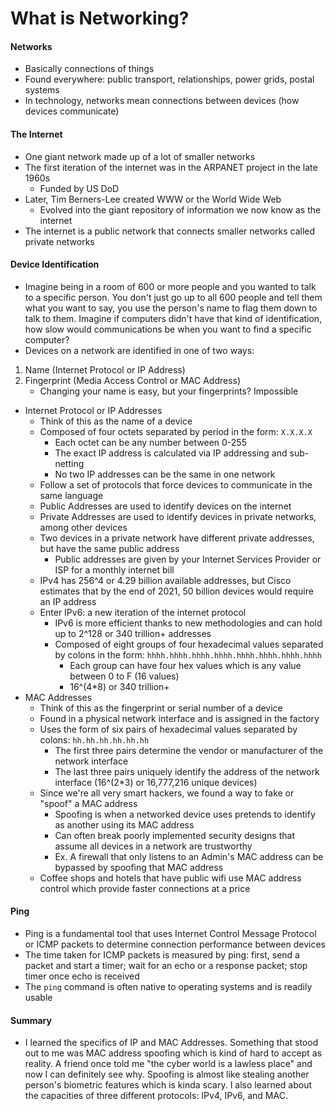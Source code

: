 # What is Networking?

#### Networks
- Basically connections of things
- Found everywhere: public transport, relationships, power grids, postal systems
- In technology, networks mean connections between devices (how devices communicate)

#### The Internet
- One giant network made up of a lot of smaller networks
- The first iteration of the internet was in the ARPANET project in the late 1960s
    - Funded by US DoD
- Later, Tim Berners-Lee created WWW or the World Wide Web
    - Evolved into the giant repository of information we now know as the internet
- The internet is a public network that connects smaller networks called private networks

#### Device Identification
- Imagine being in a room of 600 or more people and you wanted to talk to a specific person. You don't just go up to all 600 people and tell them what you want to say, you use the person's name to flag them down to talk to them. Imagine if computers didn't have that kind of identification, how slow would communications be when you want to find a specific computer?
- Devices on a network are identified in one of two ways:
1. Name (Internet Protocol or IP Address)
2. Fingerprint (Media Access Control or MAC Address)
    - Changing your name is easy, but your fingerprints? Impossible
- Internet Protocol or IP Addresses
    - Think of this as the name of a device
    - Composed of four octets separated by period in the form: `X.X.X.X`
        - Each octet can be any number between 0-255
        - The exact IP address is calculated via IP addressing and sub-netting
        - No two IP addresses can be the same in one network
    - Follow a set of protocols that force devices to communicate in the same language
    - Public Addresses are used to identify devices on the internet
    - Private Addresses are used to identify devices in private networks, among other devices
    - Two devices in a private network have different private addresses, but have the same public address
        - Public addresses are given by your Internet Services Provider or ISP for a monthly internet bill
    - IPv4 has 256^4 or 4.29 billion available addresses, but Cisco estimates that by the end of 2021, 50 billion devices would require an IP address
    - Enter IPv6: a new iteration of the internet protocol
        - IPv6 is more efficient thanks to new methodologies and can hold up to 2^128 or 340 trillion+ addresses
        - Composed of eight groups of four hexadecimal values separated by colons in the form: `hhhh.hhhh.hhhh.hhhh.hhhh.hhhh.hhhh.hhhh`
            - Each group can have four hex values which is any value between 0 to F (16 values)
            - 16^(4*8) or 340 trillion+
- MAC Addresses
    - Think of this as the fingerprint or serial number of a device
    - Found in a physical network interface and is assigned in the factory
    - Uses the form of six pairs of hexadecimal values separated by colons: `hh.hh.hh.hh.hh.hh`
        - The first three pairs determine the vendor or manufacturer of the network interface
        - The last three pairs uniquely identify the address of the network interface (16^(2*3) or 16,777,216 unique devices)
    - Since we're all very smart hackers, we found a way to fake or "spoof" a MAC address
        - Spoofing is when a networked device uses pretends to identify as another using its MAC address
        - Can often break poorly implemented security designs that assume all devices in a network are trustworthy
        - Ex. A firewall that only listens to an Admin's MAC address can be bypassed by spoofing that MAC address
    - Coffee shops and hotels that have public wifi use MAC address control which provide faster connections at a price

#### Ping
- Ping is a fundamental tool that uses Internet Control Message Protocol or ICMP packets to determine connection performance between devices
- The time taken for ICMP packets is measured by ping: first, send a packet and start a timer; wait for an echo or a response packet; stop timer once echo is received
- The `ping` command is often native to operating systems and is readily usable

#### Summary
- I learned the specifics of IP and MAC Addresses. Something that stood out to me was MAC address spoofing which is kind of hard to accept as reality. A friend once told me "the cyber world is a lawless place" and now I can definitely see why. Spoofing is almost like stealing another person's biometric features which is kinda scary. I also learned about the capacities of three different protocols: IPv4, IPv6, and MAC.

